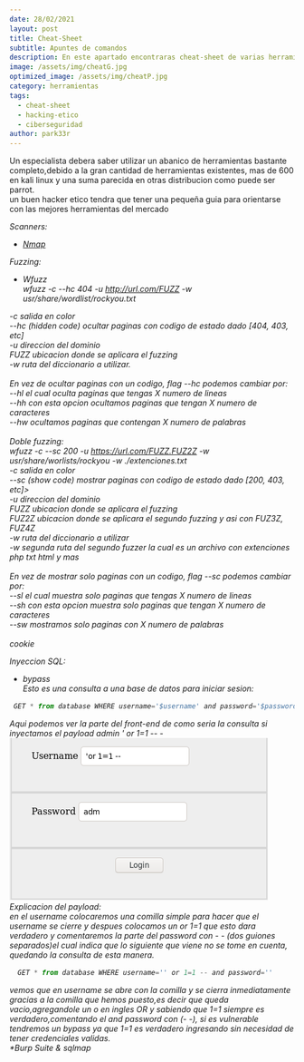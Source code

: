 ```yaml
---
date: 28/02/2021
layout: post
title: Cheat-Sheet
subtitle: Apuntes de comandos
description: En este apartado encontraras cheat-sheet de varias herramientas
image: /assets/img/cheatG.jpg
optimized_image: /assets/img/cheatP.jpg
category: herramientas
tags:
  - cheat-sheet
  - hacking-etico
  - ciberseguridad
author: park33r
---
```

Un especialista debera saber utilizar un abanico de herramientas bastante completo,debido a la gran cantidad de herramientas existentes, mas de 600 en kali linux y una suma parecida en otras distribucion como puede ser parrot.<br>
un buen hacker etico tendra que tener una pequeña guia para orientarse con las mejores herramientas del mercado<br>

<em>Scanners:<em>
* <em>[Nmap](https://github.com/park33r/pdf/blob/main/cheat-sheet/nmap.pdf)<br>

<em>Fuzzing:<em>
  * Wfuzz<br>
wfuzz -c --hc 404 -u http://url.com/FUZZ -w usr/share/wordlist/rockyou.txt

-c salida en color<br>
--hc (hidden code) ocultar paginas con codigo de estado dado [404, 403, etc]<br>
-u direccion del dominio<br>
 FUZZ ubicacion donde se aplicara el fuzzing<br>
 -w ruta del diccionario a utilizar.<br><br>
En vez de ocultar paginas con un codigo, flag --hc podemos cambiar por:<br>
--hl <numero> el cual oculta paginas que tengas X numero de lineas<br>
--hh <numero> con esta opcion ocultamos paginas que tengan X numero de caracteres<br>
--hw <numero> ocultamos paginas que contengan X numero de palabras<br><br>
  Doble fuzzing:<br>
wfuzz -c --sc 200 -u https://url.com/FUZZ.FUZ2Z -w usr/share/worlists/rockyou -w ./extenciones.txt<br>
-c salida en color<br>
--sc (show code) mostrar paginas con codigo de estado dado [200, 403, etc]><br>
-u direccion del dominio<br>
FUZZ ubicacion donde se aplicara el fuzzing<br>
FUZ2Z ubicacion donde se aplicara el segundo fuzzing y asi con FUZ3Z, FUZ4Z<br>
-w ruta del diccionario a utilizar<br>
-w segunda ruta del segundo fuzzer la cual es un archivo con extenciones php txt html y mas<br><br>
En vez de mostrar solo paginas con un codigo, flag --sc podemos cambiar por:<br>
--sl <numero> el cual muestra solo paginas que tengas X numero de lineas<br>
--sh <numero> con esta opcion muestra solo paginas que tengan X numero de caracteres<br>
--sw <numero> mostramos solo paginas con X numero de palabras<br><br>
 cookie<br>
 
 
 
 
 
 
 
 
 
 
 
 
 
 
 <em>Inyeccion SQL:</em>    
* <em>bypass</em><br>
Esto es una consulta a una base de datos para iniciar sesion:<br>
 ```js
  GET * from database WHERE username='$username' and password='$password'
  ```
Aqui podemos ver la parte del front-end de como seria la consulta si inyectamos el payload admin ' or 1=1 -- -<br>
![](/assets/img/sqli/panel_bypass.png)<br>
Explicacion del payload:<br>
en el username colocaremos una comilla simple para hacer que el username se cierre y despues colocamos un or 1=1 que esto dara verdadero y comentaremos la parte
del password con - - (dos guiones separados)el cual indica que lo siguiente que viene no se tome en cuenta, quedando la consulta de esta manera.<br>
```js
  GET * from database WHERE username='' or 1=1 -- and password=''
 ```
vemos que en username se abre con la comilla y se cierra inmediatamente gracias a la comilla que hemos puesto,es decir que queda vacio,agregandole un o en ingles OR y sabiendo que 1=1 siempre es verdadero,comentando el and password con (- -), si es vulnerable tendremos un bypass ya que 1=1 es verdadero ingresando sin necesidad de tener credenciales validas.<br>
*<em>Burp Suite & sqlmap</em><br>



